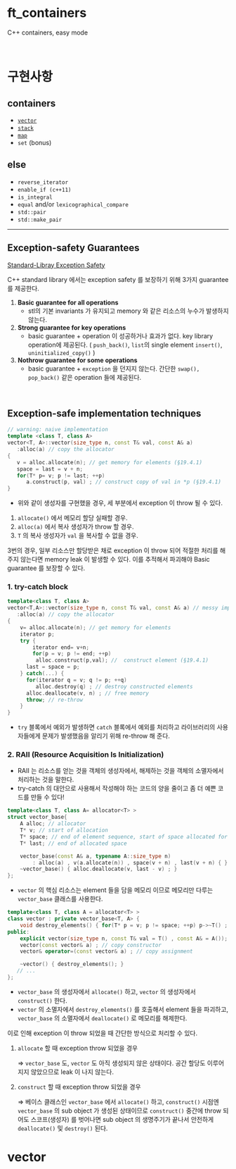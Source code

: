 

# ft_containers
C++ containers, easy mode

</br>

# 구현사항
## containers
- [`vector`](https://evening-cushion-319.notion.site/vector-f53ef526e55a4dc0a62144cd257584aa)
- [`stack`](https://evening-cushion-319.notion.site/stack-fba591344894433d9a1b0befacb89bb3)
- [`map`](https://evening-cushion-319.notion.site/map-4df850e49fef4511a868d5730fbeecc2)
- `set` (bonus)

## else
- `reverse_iterator`
- `enable_if (c++11)`
- `is_integral`
- `equal` and/or `lexicographical_compare`
- `std::pair`
- `std::make_pair`

---

## Exception-safety Guarantees
[Standard-Libray Exception Safety](https://www.stroustrup.com/3rd_safe.pdf)

C++ standard library 에서는 exception safety 를 보장하기 위해 3가지 guarantee 를 제공한다.

1.  **Basic guarantee for all operations**
    - stl의 기본 invariants 가 유지되고 memory 와 같은 리소스의 누수가 발생하지 않는다.
2. **Strong guarantee for key operations**
   - basic guarantee + operation 이 성공하거나 효과가 없다. key library operation에 제공된다. ( `push_back()`, `list`의 single element `insert()`, `uninitialized_copy()` )
3. **Nothrow guarantee for some operations**
   - basic guarantee + `exception` 을 던지지 않는다. 간단한 `swap(), pop_back()` 같은 operation 들에 제공된다.

<br>

## Exception-safe implementation techniques
```cpp
// warning: naive implementation
template <class T, class A>
vector<T, A>::vector(size_type n, const T& val, const A& a)
   :alloc(a) // copy the allocator
{
   v = alloc.allocate(n); // get memory for elements (§19.4.1)
   space = last = v + n;
   for(T* p= v; p != last; ++p)
      a.construct(p, val) ; // construct copy of val in *p (§19.4.1)
}
```
- 위와 같이 생성자를 구현했을 경우, 세 부분에서 exception 이 throw 될 수 있다.
 1. `allocate()` 에서 메모리 할당 실패할 경우.
 2. `alloc(a)` 에서 복사 생성자가 throw 할 경우.
 3. `T` 의 복사 생성자가 `val` 을 복사할 수 없을 경우.

3번의 경우, 일부 리소스만 할당받은 채로 exception 이 throw 되어 적절한 처리를 해주지 않는다면 memory leak 이 발생할 수 있다.
이를 추적해서 파괴해야 Basic guarantee 를 보장할 수 있다.

### 1. try-catch block
```cpp
template<class T, class A>
vector<T,A>::vector(size_type n, const T& val, const A& a) // messy implementation
   :alloc(a) // copy the allocator
{
	v= alloc.allocate(n); // get memory for elements
	iterator p;
	try {
		iterator end= v+n;
		for(p = v; p != end; ++p)
         alloc.construct(p,val); //  construct element (§19.4.1)
      last = space = p;
	} catch(...) {
      for(iterator q = v; q != p; ++q)
         alloc.destroy(q) ; // destroy constructed elements
      alloc.deallocate(v, n) ; // free memory
      throw; // re-throw
	}
}
```
- `try` 블록에서 예외가 발생하면 `catch` 블록에서 예외를 처리하고 라이브러리의 사용자들에게 문제가 발생했음을 알리기 위해 re-throw 해 준다.

### 2. **RAII (Resource Acquisition Is Initialization)**
- RAII 는 리소스를 얻는 것을 객체의 생성자에서, 해제하는 것을 객체의 소멸자에서 처리하는 것을 말한다.
- try-catch 의 대안으로 사용해서 작성해야 하는 코드의 양을 줄이고 좀 더 예쁜 코드를 만들 수 있다!
```cpp
template<class T, class A= allocator<T> >
struct vector_base{
	A alloc; // allocator
	T* v; // start of allocation
	T* space; // end of element sequence, start of space allocated for possible expansion
	T* last; // end of allocated space

	vector_base(const A& a, typename A::size_type n)
		: alloc(a) , v(a.allocate(n)) , space(v + n) , last(v + n) { }
	~vector_base() { alloc.deallocate(v, last - v) ; }
};
```
- `vector` 의 핵심 리소스는 element 들을 담을 메모리 이므로 메모리만 다루는 `vector_base` 클래스를 사용한다.

```cpp
template<class T, class A = allocator<T> >
class vector : private vector_base<T, A> {
	void destroy_elements() { for(T* p = v; p != space; ++p) p->~T() ; } // §10.4.11
public:
	explicit vector(size_type n, const T& val = T() , const A& = A());
	vector(const vector& a) ; // copy constructor
	vector& operator=(const vector& a) ; // copy assignment

	~vector() { destroy_elements(); }
   // ...
};
```
- `vector_base` 의 생성자에서 `allocate()` 하고, `vector` 의 생성자에서 `construct()` 한다.
- `vector` 의 소멸자에서 `destroy_elements()` 를 호출해서 element 들을 파괴하고, `vector_base` 의 소멸자에서 `deallocate()` 로 메모리를 해제한다.

이로 인해 exception 이 throw 되었을 때 간단한 방식으로 처리할 수 있다.

1. `allocate` 할 때 exception throw 되었을 경우

    ⇒ `vector_base` 도, `vector` 도 아직 생성되지 않은 상태이다. 공간 할당도 이루어지지 않았으므로 leak 이 나지 않는다.

2. `construct` 할 때 exception throw 되었을 경우

    ⇒ 베이스 클래스인 `vector_base` 에서 `allocate()` 하고, `construct()` 시점엔 `vector_base` 의 sub object 가 생성된 상태이므로 `construct()` 중간에 throw 되어도 스코프(생성자) 를 벗어나면 sub object 의 생명주기가 끝나서 안전하게 `deallocate()` 및 `destroy()` 된다.

# vector
